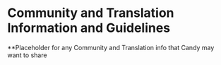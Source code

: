 # Community and Translation Information and Guidelines

**Placeholder for any Community and Translation info that Candy may want to share
